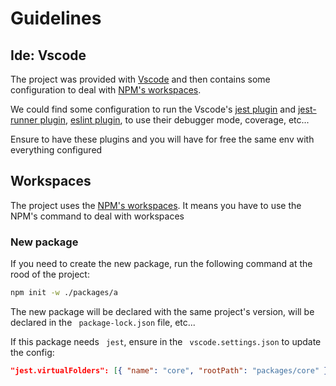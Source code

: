 # Guidelines

## Ide: Vscode

The project was provided with [Vscode](https://code.visualstudio.com/) and then contains some configuration to deal with [NPM's workspaces](https://docs.npmjs.com/cli/v8/using-npm/workspaces).

We could find some configuration to run the Vscode's [jest plugin](https://github.com/jest-community/vscode-jest) and [jest-runner plugin](https://marketplace.visualstudio.com/items?itemName=firsttris.vscode-jest-runner), [eslint plugin](https://marketplace.visualstudio.com/items?itemName=dbaeumer.vscode-eslint), to use their debugger mode, coverage, etc...

Ensure to have these plugins and you will have for free the same env with everything configured

## Workspaces

The project uses the [NPM's workspaces](https://docs.npmjs.com/cli/v8/using-npm/workspaces).
It means you have to use the NPM's command to deal with workspaces

### New package

If you need to create the new package, run the following command at the rood of the project:

```bash
npm init -w ./packages/a
```

The new package will be declared with the same project's version, will be declared in the ` package-lock.json` file, etc...

If this package needs ` jest`, ensure in the ` vscode.settings.json` to update the config:

```json
"jest.virtualFolders": [{ "name": "core", "rootPath": "packages/core" }]
```
